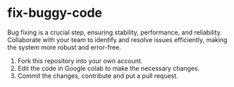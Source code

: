 # fix-buggy-code

Bug fixing is a crucial step, ensuring stability, performance, and reliability. Collaborate with your team to identify and resolve issues efficiently, making the system more robust and error-free. 

1. Fork this repository into your own account.
2. Edit the code in Google colab to make the necessary changes.
3. Commit the changes, contribute and put a pull request.
